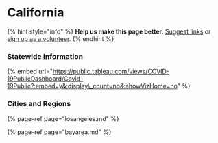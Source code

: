 # California

{% hint style="info" %}
**Help us make this page better.** [Suggest links](https://docs.google.com/document/d/1sYjXiZYRfY-mcA-YtUrxgn6fXo8juGV32cwigM4UdRI/edit?usp=sharing) or [sign up as a volunteer](https://www.facebook.com/groups/coronawhatnow).
{% endhint %}

### Statewide Information

{% embed url="https://public.tableau.com/views/COVID-19PublicDashboard/Covid-19Public?:embed=y&:display\_count=no&:showVizHome=no" %}



### Cities and Regions

{% page-ref page="losangeles.md" %}

{% page-ref page="bayarea.md" %}



